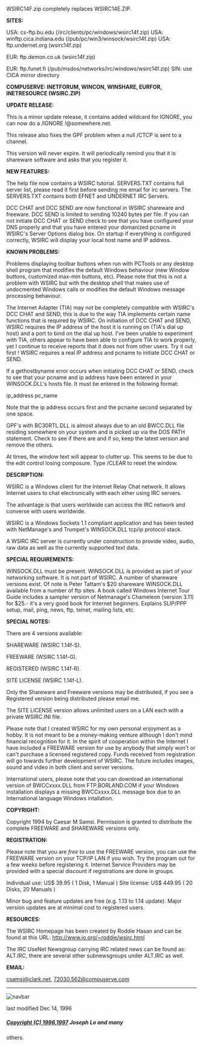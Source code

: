 WSIRC14F.zip completely replaces WSIRC14E.ZIP.

**SITES:**

USA: cs-ftp.bu.edu (/irc/clients/pc/windows/wsirc14f.zip) USA:
winftp.cica.indiana.edu (/pub/pc/win3/winsock/wsirc14f.zip) USA:
ftp.undernet.org (wsirc14f.zip)

EUR: ftp.demon.co.uk (wsirc14f.zip)

EUR: ftp.funet.fi (/pub/msdos/networks/irc/windows/wsirc14f.zip) SIN: use CICA
mirror directory

**COMPUSERVE: INETFORUM, WINCON, WINSHARE, EURFOR, INETRESOURCE (WSIRC.ZIP)**

**UPDATE RELEASE:**

This is a minor update release, it contains added wildcard for IGNORE, you can
now do a /IGNORE *!*@somewhere.net.

This release also fixes the GPF problem when a null /CTCP is sent to a
channel.

This version will never expire. It will periodically remind you that it is
shareware software and asks that you register it.

**NEW FEATURES:**

The help file now contains a WSIRC tutorial. SERVERS.TXT contains full server
list, please read it first before sending me email for irc servers. The
SERVERS.TXT contains both EFNET and UNDERNET IRC Servers.

DCC CHAT and DCC SEND are now functional in WSIRC shareware and freeware. DCC
SEND is limited to sending 10240 bytes per file. If you can not initiate DCC
CHAT or SEND check to see that you have configured your DNS properly and that
you have entered your domanized pcname in WSIRC's Server Options dialog box.
On startup if everything is configured correctly, WSIRC will display your
local host name and IP address.

**KNOWN PROBLEMS:**

Problems displaying toolbar buttons when run with PCTools or any desktop shell
program that modifies the default Windows behaviour (new Window buttons,
customized max-min buttons, etc). Please note that this is not a problem with
WSIRC but with the desktop shell that makes use of undocmented Windows calls
or modifies the default Windows message processing behaviour.

The Internet Adapter (TIA) may not be completely compatible with WSIRC's DCC
CHAT and SEND, this is due to the way TIA implements certain name functions
that is required by WSIRC. On initiation of DCC CHAT and SEND, WSIRC requires
the IP address of the host it is running on (TIA's dial up host) and a port to
bind on the dial up host. I've been unable to experiment with TIA, others
appear to have been able to configure TIA to work properly, yet I continue to
receive reports that it does not from other users. Try it out first ! WSIRC
requires a real IP address and pcname to initiate DCC CHAT or SEND.

If a gethostbyname error occurs when initiating DCC CHAT or SEND, check to see
that your pcname and ip address have been entered in your WINSOCK.DLL's hosts
file. It must be entered in the following format:

ip_address pc_name

Note that the ip address occurs first and the pcname second separated by one
space.

GPF's with BC30RTL.DLL is almost always due to an old BWCC.DLL file residing
somewhere on your system and is picked up via the DOS PATH statement. Check to
see if there are and if so, keep the latest version and remove the others.

At times, the window text will appear to clutter up. This seems to be due to
the edit control losing composure. Type /CLEAR to reset the window.

**DESCRIPTION:**

WSIRC is a Windows client for the Internet Relay Chat network. It allows
Internet users to chat electronically with each other using IRC servers.

The advantage is that users worldwide can access the IRC network and converse
with users worldwide.

WSIRC is a Windows Sockets 1.1 compliant application and has been tested with
NetManage's and Trumpet's WINSOCK.DLL tcp/ip protocol stack.

A WSIRC IRC server is currently under construction to provide video, audio,
raw data as well as the currently supported text data.

**SPECIAL REQUIREMENTS:**

WINSOCK.DLL must be present. WINSOCK.DLL is provided as part of your
networking software. It is not part of WSIRC. A number of shareware versions
exist. Of note is Peter Tattam's $20 shareware WINSOCK.DLL available from a
number of ftp sites. A book called Windows Internet Tour Guide includes a
sampler version of Netmanage's Chameleon (version 3.11) for $25.- it's a very
good book for Internet beginners. Explains SLIP/PPP setup, mail, ping, news,
ftp, telnet, mailing lists, etc.

**SPECIAL NOTES:**

There are 4 versions available:

SHAREWARE (WSIRC 1.14f-S).

FREEWARE (WSIRC 1.14f-G).

REGISTERED (WSIRC 1.14f-R).

SITE LICENSE (WSIRC 1.14f-L).

Only the Shareware and Freeware versions may be distributed, if you see a
Registered version being distributed please email me.

The SITE LICENSE version allows unlimited users on a LAN each with a private
WSIRC.INI file.

Please note that I created WSIRC for my own personal enjoyment as a hobby. It
is not meant to be a money-making venture although I don't mind financial
recognition for it. In the spirit of cooperation within the Internet I have
included a FREEWARE version for use by anybody that simply won't or can't
purchase a licensed registered copy. Funds received from registration will go
towards further development of WSIRC. The future includes images, sound and
video in both client and server versions.

International users, please note that you can download an international
version of BWCCxxxx.DLL from FTP.BORLAND.COM if your Windows installation
displays a missing BWCCxxxx.DLL message box due to an International language
Windows intallation.

**COPYRIGHT:**

Copyright 1994 by Caesar M Samsi. Permission is granted to distribute the
complete FREEWARE and SHAREWARE versions only.

**REGISTRATION:**

Please note that you are *free* to use the FREEWARE version, you can use the
FREEWARE version on your TCP/IP LAN if you wish. Try the program out for a few
weeks before registering it. Internet Service Providers may be provided with a
special discount if registrations are done in groups.

Individual use: US$ 39.95 ( 1 Disk, 1 Manual ) Site license: US$ 449.95 ( 20
Disks, 20 Manuals )

Minor bug and feature updates are free (e.g. 1.13 to 1.14 update). Major
version updates are at minimal cost to registered users.

**RESOURCES:**

The WSIRC Homepage has been created by Roddie Hasan and can be found at this
URL: http://www.io.org/~roddie/wsirc.html

The IRC UseNet Newsgroup carrying IRC related news can be found as: ALT.IRC,
there are several other subnewsgroups under ALT.IRC as well.

**EMAIL:**

csamsi@clark.net, 72030.562@compuserve.com

* * *

![navbar](/irchelp/Pix/ihnavbar.gif)

last modified Dec 14, 1996

##### [Copyright (C) 1996,1997](/irchelp/credit.html) Joseph Lo and many
others.

